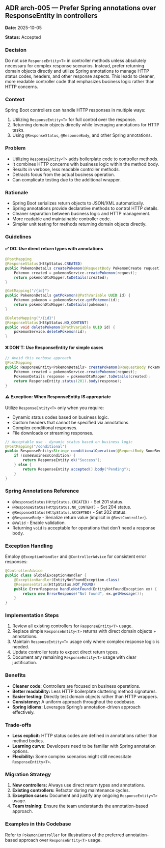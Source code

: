 ## ADR arch-005 — Prefer Spring annotations over ResponseEntity in controllers

**Date:** 2025-10-05

**Status:** Accepted

### Decision
Do not use `ResponseEntity<T>` in controller methods unless absolutely necessary for complex response scenarios. Instead, prefer returning domain objects directly and utilize Spring annotations to manage HTTP status codes, headers, and other response aspects. This leads to cleaner, more readable controller code that emphasizes business logic rather than HTTP concerns.

### Context
Spring Boot controllers can handle HTTP responses in multiple ways:

1. Utilizing `ResponseEntity<T>` for full control over the response.
2. Returning domain objects directly while leveraging annotations for HTTP tasks.
3. Using `@ResponseStatus`, `@ResponseBody`, and other Spring annotations.

### Problem
- Utilizing `ResponseEntity<T>` adds boilerplate code to controller methods.
- It combines HTTP concerns with business logic within the method body.
- Results in verbose, less readable controller methods.
- Detracts focus from the actual business operation.
- Can complicate testing due to the additional wrapper.

### Rationale
- Spring Boot serializes return objects to JSON/XML automatically.
- Spring annotations provide declarative methods to control HTTP details.
- Cleaner separation between business logic and HTTP management.
- More readable and maintainable controller code.
- Simpler unit testing for methods returning domain objects directly.

### Guidelines

#### ✅ **DO: Use direct return types with annotations**
```java
@PostMapping
@ResponseStatus(HttpStatus.CREATED)
public PokemonDetails createPokemon(@RequestBody PokemonCreate request) {
    Pokemon created = pokemonService.createPokemon(request);
    return pokemonDtoMapper.toDetails(created);
}

@GetMapping("/{id}")
public PokemonDetails getPokemon(@PathVariable UUID id) {
    Pokemon pokemon = pokemonService.getPokemon(id);
    return pokemonDtoMapper.toDetails(pokemon);
}

@DeleteMapping("/{id}")
@ResponseStatus(HttpStatus.NO_CONTENT)
public void deletePokemon(@PathVariable UUID id) {
    pokemonService.deletePokemon(id);
}
```

#### ❌ **DON'T: Use ResponseEntity for simple cases**
```java
// Avoid this verbose approach
@PostMapping
public ResponseEntity<PokemonDetails> createPokemon(@RequestBody PokemonCreate request) {
    Pokemon created = pokemonService.createPokemon(request);
    PokemonDetails response = pokemonDtoMapper.toDetails(created);
    return ResponseEntity.status(201).body(response);
}
```

#### ⚠️ **Exception: When ResponseEntity IS appropriate**
Utilize `ResponseEntity<T>` only when you require:
- Dynamic status codes based on business logic.
- Custom headers that cannot be specified via annotations.
- Complex conditional responses.
- File downloads or streaming responses.

```java
// Acceptable use - dynamic status based on business logic
@PostMapping("/conditional")
public ResponseEntity<String> conditionalOperation(@RequestBody SomeRequest request) {
    if (someBusinessCondition) {
        return ResponseEntity.ok("Success");
    } else {
        return ResponseEntity.accepted().body("Pending");
    }
}
```

### Spring Annotations Reference
- `@ResponseStatus(HttpStatus.CREATED)` - Set 201 status.
- `@ResponseStatus(HttpStatus.NO_CONTENT)` - Set 204 status.
- `@ResponseStatus(HttpStatus.ACCEPTED)` - Set 202 status.
- `@ResponseBody` - Serialize return value (implicit in `@RestController`).
- `@Valid` - Enable validation.
- Returning `void` is acceptable for operations that don’t need a response body.

### Exception Handling
Employ `@ExceptionHandler` and `@ControllerAdvice` for consistent error responses:
```java
@ControllerAdvice
public class GlobalExceptionHandler {
    @ExceptionHandler(EntityNotFoundException.class)
    @ResponseStatus(HttpStatus.NOT_FOUND)
    public ErrorResponse handleNotFound(EntityNotFoundException ex) {
        return new ErrorResponse("Not found", ex.getMessage());
    }
}
```

### Implementation Steps
1. Review all existing controllers for `ResponseEntity<T>` usage.
2. Replace simple `ResponseEntity<T>` returns with direct domain objects + annotations.
3. Maintain `ResponseEntity<T>` usage only where complex response logic is needed.
4. Update controller tests to expect direct return types.
5. Document any remaining `ResponseEntity<T>` usage with clear justification.

### Benefits
- **Cleaner code:** Controllers are focused on business operations.
- **Better readability:** Less HTTP boilerplate cluttering method signatures.
- **Easier testing:** Directly test domain objects rather than HTTP wrappers.
- **Consistency:** A uniform approach throughout the codebase.
- **Spring idioms:** Leverages Spring’s annotation-driven approach effectively.

### Trade-offs
- **Less explicit:** HTTP status codes are defined in annotations rather than method bodies.
- **Learning curve:** Developers need to be familiar with Spring annotation options.
- **Flexibility:** Some complex scenarios might still necessitate `ResponseEntity<T>`.

### Migration Strategy
1. **New controllers:** Always use direct return types and annotations.
2. **Existing controllers:** Refactor during maintenance cycles.
3. **Exception cases:** Document and justify any ongoing `ResponseEntity<T>` usage.
4. **Team training:** Ensure the team understands the annotation-based approach.

### Examples in this Codebase
Refer to `PokemonController` for illustrations of the preferred annotation-based approach over `ResponseEntity<T>` usage.
